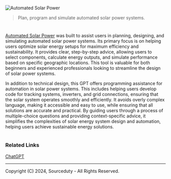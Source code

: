 ![Automated Solar Power](https://github.com/user-attachments/assets/15427154-6daa-44d7-a1f1-ed6a8e6c858d)

> Plan, program and simulate automated solar power systems.

#

[Automated Solar Power](https://chatgpt.com/g/g-5FdYQrXwA-automated-solar-power) was built to assist users in planning, designing, and simulating automated solar power systems. Its primary focus is on helping users optimize solar energy setups for maximum efficiency and sustainability. It provides clear, step-by-step advice, allowing users to select components, calculate energy outputs, and simulate performance based on specific geographic locations. This tool is valuable for both beginners and experienced professionals looking to streamline the design of solar power systems.

In addition to technical design, this GPT offers programming assistance for automation in solar power systems. This includes helping users develop code for tracking systems, inverters, and grid connections, ensuring that the solar system operates smoothly and efficiently. It avoids overly complex language, making it accessible and easy to use, while ensuring that all solutions are accurate and practical. By guiding users through a process of multiple-choice questions and providing context-specific advice, it simplifies the complexities of solar energy system design and automation, helping users achieve sustainable energy solutions.

#
### Related Links

[ChatGPT](https://github.com/sourceduty/ChatGPT/tree/main)

***
Copyright (C) 2024, Sourceduty - All Rights Reserved.
